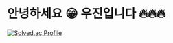 # 안녕하세요 😁 우진입니다 🔥🔥🔥

[![Solved.ac Profile](http://mazassumnida.wtf/api/generate_badge?boj=karinarang)](https://solved.ac/karinarang)
